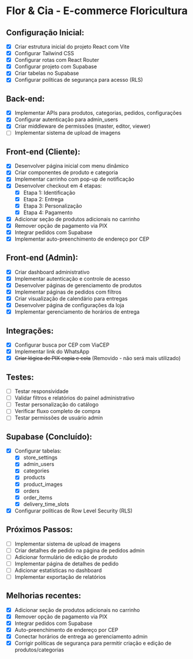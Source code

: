 
# Flor & Cia - E-commerce Floricultura

## Configuração Inicial:
- [x] Criar estrutura inicial do projeto React com Vite
- [x] Configurar Tailwind CSS
- [x] Configurar rotas com React Router
- [x] Configurar projeto com Supabase
- [x] Criar tabelas no Supabase
- [x] Configurar políticas de segurança para acesso (RLS)

## Back-end:
- [x] Implementar APIs para produtos, categorias, pedidos, configurações
- [x] Configurar autenticação para admin_users
- [x] Criar middleware de permissões (master, editor, viewer)
- [ ] Implementar sistema de upload de imagens

## Front-end (Cliente):
- [x] Desenvolver página inicial com menu dinâmico
- [x] Criar componentes de produto e categoria
- [x] Implementar carrinho com pop-up de notificação
- [x] Desenvolver checkout em 4 etapas:
  - [x] Etapa 1: Identificação
  - [x] Etapa 2: Entrega
  - [x] Etapa 3: Personalização
  - [x] Etapa 4: Pagamento
- [x] Adicionar seção de produtos adicionais no carrinho
- [x] Remover opção de pagamento via PIX
- [x] Integrar pedidos com Supabase
- [x] Implementar auto-preenchimento de endereço por CEP

## Front-end (Admin):
- [x] Criar dashboard administrativo
- [x] Implementar autenticação e controle de acesso
- [x] Desenvolver páginas de gerenciamento de produtos
- [x] Implementar páginas de pedidos com filtros
- [x] Criar visualização de calendário para entregas
- [x] Desenvolver página de configurações da loja
- [x] Implementar gerenciamento de horários de entrega

## Integrações:
- [x] Configurar busca por CEP com ViaCEP
- [x] Implementar link do WhatsApp
- [x] ~~Criar lógica de PIX copia e cola~~ (Removido - não será mais utilizado)

## Testes:
- [ ] Testar responsividade
- [ ] Validar filtros e relatórios do painel administrativo
- [ ] Testar personalização do catálogo
- [ ] Verificar fluxo completo de compra
- [ ] Testar permissões de usuário admin

## Supabase (Concluído):
- [x] Configurar tabelas:
  - [x] store_settings
  - [x] admin_users
  - [x] categories
  - [x] products
  - [x] product_images
  - [x] orders
  - [x] order_items
  - [x] delivery_time_slots
- [x] Configurar políticas de Row Level Security (RLS)

## Próximos Passos:
- [ ] Implementar sistema de upload de imagens
- [ ] Criar detalhes de pedido na página de pedidos admin
- [ ] Adicionar formulário de edição de produto
- [ ] Implementar página de detalhes de pedido
- [ ] Adicionar estatísticas no dashboard
- [ ] Implementar exportação de relatórios

## Melhorias recentes:
- [x] Adicionar seção de produtos adicionais no carrinho
- [x] Remover opção de pagamento via PIX
- [x] Integrar pedidos com Supabase
- [x] Auto-preenchimento de endereço por CEP
- [x] Conectar horários de entrega ao gerenciamento admin
- [x] Corrigir políticas de segurança para permitir criação e edição de produtos/categorias
